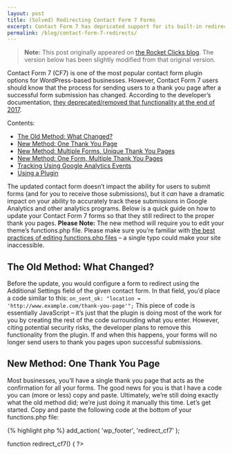 ```yaml
---
layout: post
title: (Solved) Redirecting Contact Form 7 Forms
excerpt: Contact Form 7 has depricated support for its built-in redirection solution. Learn how to recreate it with JavaScript and PHP.
permalink: /blog/contact-form-7-redirects/
---
```


> **Note:** This post originally appeared on [the Rocket Clicks blog](https://www.rocketclicks.com/client-education/contact-form-7-thank-page-redirects/). The version below has been slightly modified from that original version.

Contact Form 7 (CF7) is one of the most popular contact form plugin options for WordPress-based businesses. However, Contact Form 7 users should know that the process for sending users to a thank you page after a successful form submission has changed. According to the developer’s documentation, [they deprecated/removed that functionality at the end of 2017](https://contactform7.com/2017/06/07/on-sent-ok-is-deprecated/).

Contents:

* [The Old Method: What Changed?](#TheOldMethodWhatChanged)
* [New Method: One Thank You Page](#NewMethodOneThankYouPage)
* [New Method: Multiple Forms, Unique Thank You Pages](#NewMethodMultipleFormsUniqueThankYouPages)
* [New Method: One Form, Multiple Thank You Pages](#NewMethodOneFormMultipleThankYouPages)
* [Tracking Using Google Analytics Events](#TrackingUsingGoogleAnalyticsEvents)
* [Using a Plugin](#UsingaPlugin)

The updated contact form doesn’t impact the ability for users to submit forms (and for you to receive those submissions), but it _can_ have a dramatic impact on your ability to accurately track these submissions in Google Analytics and other analytics programs. Below is a quick guide on how to update your Contact Form 7 forms so that they still redirect to the proper thank you pages. **Please Note:** The new method will require you to edit your theme’s functions.php file. Please make sure you’re familiar with [the best practices of editing functions.php files](https://www.nosegraze.com/edit-functions-php/) – a single typo could make your site inaccessible.

The Old Method: What Changed?
-----------------------------

Before the update, you would configure a form to redirect using the Additional Settings field of the given contact form. In that field, you’d place a code similar to this: `on_sent_ok: "location = 'http://www.example.com/thank-you-page'";` This piece of code is essentially JavaScript – it’s just that the plugin is doing most of the work for you by creating the rest of the code surrounding what you enter. However, citing potential security risks, the developer plans to remove this functionality from the plugin. If and when this happens, your forms will no longer send users to thank you pages upon successful submissions.

New Method: One Thank You Page [](#NewMethodOneThankYouPage)
------------------------------

Most businesses, you’ll have a single thank you page that acts as the confirmation for all your forms. The good news for you is that I have a code you can (more or less) copy and paste. Ultimately, we’re still doing exactly what the old method did; we’re just doing it manually this time. Let’s get started. Copy and paste the following code at the bottom of your functions.php file:

{% highlight php %}
add_action( 'wp_footer', 'redirect_cf7' );

function redirect_cf7() {
?>

<script type="text/javascript">
document.addEventListener( 'wpcf7mailsent', function( event ) {
       location = 'https://www.example.com/thank-you/';
}, false );
</script>

<?php
}
{% endhighlight %}

**Before you save your file**, change `https://www.example.com/thank-you/` (in the fifth line) to your thank you page URL. That line of code should look familiar – it’s exactly what we had after `on_sent_ok` in the old method. Essentially, this code will add a script to the footer of your WordPress pages that ‘listens’ for successful form submissions (or, in this case, that a form submission has been emailed to you). When that criteria is met, the form redirects to the URL you’ve provided. Again, this is exactly what the old method did – we just have to draw it out a bit more.

New Method: Multiple Forms, Unique Thank You Pages
--------------------------------------------------

If you have multiple forms that each go to a unique thank you page, the process becomes a bit more complicated. With the old method, you could specify an `on_sent_ok` on a form-by-form basis. Unfortunately, the code above will send submissions from _every_ form to the same thank you page. This can still impact your tracking. The good news is: there’s a work around for that, too. This will, however, require some extra work. Start with pasting this code into your functions.php file:


{% highlight php %}
add_action( 'wp_footer', 'redirect_cf7' );

function redirect_cf7() {
?>
<script type="text/javascript">
document.addEventListener( 'wpcf7mailsent', function( event ) {
   if ( '947' == event.detail.contactFormId ) { // Sends sumissions on form 947 to the first thank you page
    location = 'https://www.example.com/thank-you-1/';
    } else if ( '1070' == event.detail.contactFormId ) { // Sends submissions on form 1070 to the second thank you page
        location = 'https://www.example.com/thank-you-2/';
    } else { // Sends submissions on all unaccounted for forms to the third thank you page
        location = 'https://www.example.com/thank-you-3/';
    }
}, false );
</script>
<?php
}
{% endhighlight %}

Like before, we’re creating a ‘listener’ to fire a specific code when someone submits a form. This time, however, we’re using conditional if…else JavaScript statements to further specify our criteria. Now, we’re saying: “If a form is submitted. check the form’s ID. If that ID is x, submit it to thank you page y. If that ID is w, then submit it to thank you page v.” Now comes the work on your end. For each form, you’ll need to identify the form ID and then use that as the conditional criteria. You can find this in the shortcode you’d use to place that form on a page or post. For example, the shortcode for the first ID in my example would look like this: `[contact-form-7 id="947" title="General Contact Form"]` The highlighted portion is the form’s ID. Copy that number and replace it with the ones in my example. For reference, this is the bit you’re replacing: `if ( '947' == event.detail.contactFormId )` You’ll need to update this on every form that has a unique thank you page. **Note:** Additional criteria in JavaScript if…else statements should start with `else if` instead of just `if`. For more information, check out [W3School’s documentation on conditional JavaScript statements](https://www.w3schools.com/js/js_if_else.asp). You might notice that the final statement is just else, followed by another line of code that redirects users to a thank you page. Technically, if…else statements are supposed to end with something happening if none of the specified conditions are met. In this case, we’re saying: if the form ID doesn’t match any of the specified IDs, then send users to a third thank you page. You have two options here:

* Omit this portion of the code (it’s not best practice, but the code should still function properly)
* Create a generalized thank you page and use it here on the off chance that there’s a form ID you haven’t accounted for.

New Method: One Form, Multiple Thank You Pages
----------------------------------------------

If you’ve got a single form that goes to multiple thank you pages based on how the form is filled out, then either:

* You’re not using Contact Form 7.
* You’re using a plugin that _likely_ has redirection solutions built into it.
* You’re already familiar with JavaScript.

Unfortunately, this solution doesn’t work very well for forms with conditional fields and thank you pages. While it _can_ be accomplished through JavaScript, the code would have to be customized heavily towards how your form is set up, which means you’ll likely need to consult a developer. That said, the last section of this article will cover plugins that might be able to help.

Tracking Using Google Analytics Events
--------------------------------------

This guide focused on getting Contact Form 7 to redirect users to thank you pages. However, you’ll also need to update your implementation if you track submissions through Google Analytics events. The process is the same as above, you just need to swap out any instances of `on_sent_ok: "location = 'http://www.example.com/thank-you-page'";` with `on_sent_ok: ga( 'send', 'event', 'Contact Form', 'submit' );` (or whatever you currently have after `on_sent_okay` in the Additional Settings field). This will then fire the event in Analytics once the form is successfully emailed to you.

Using a Plugin
--------------

In general, I recommend [avoiding plugins that add functionality you can achieve with a little custom code](https://premium.wpmudev.org/blog/too-many-plugins/), but if you’re not comfortable editing JavaScript/PHP and can’t work with a developer, there are plugins that can make redirecting to thank you pages more user-friendly. The most common example is [the Contact Form 7 Success Page Redirects plugin](https://wordpress.org/plugins/contact-form-7-success-page-redirects/). This is a free plugin that adds a new tab to your Contact Form 7 editor allowing you to select thank you pages from a dropdown list on a form-by-form basis. It’s worth noting here that this plugin only lets you redirect to _pages_, not posts. That’s probably not an issue for most people but could create limitations if you’ve got a complex lead funnel. You also can’t redirect to non-WordPress pages (whereas with the examples in this guide you can redirect to _any_ page on the internet). This plugin will also not allow you to send events to Google Analytics.

* * *

I’ve tried to write this in as non-coder-friendly language as possible, but, at its core, this solution is built on JavaScript. If you still have questions, feel free to reach out to me at [@jdegbau](https://twitter.com/jdegbau) on Twitter. Otherwise, you can [create a thread on the plugin’s official support form](https://wordpress.org/support/plugin/contact-form-7).